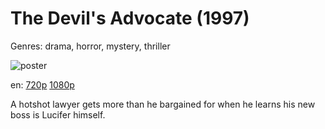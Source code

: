 # The Devil's Advocate (1997)

Genres: drama, horror, mystery, thriller

![poster](http://image.tmdb.org/t/p/w500/eSivb4EyOAyEum70mOSHtAWiUe3.jpg)

en:
  [720p](magnet:?xt=urn:btih:40B7F9BE59BAFF77DCB63E45D2A3F368FF37BA0A&tr=udp://glotorrents.pw:6969/announce&tr=udp://tracker.opentrackr.org:1337/announce&tr=udp://torrent.gresille.org:80/announce&tr=udp://tracker.openbittorrent.com:80&tr=udp://tracker.coppersurfer.tk:6969&tr=udp://tracker.leechers-paradise.org:6969&tr=udp://p4p.arenabg.ch:1337&tr=udp://tracker.internetwarriors.net:1337)
  [1080p](magnet:?xt=urn:btih:9BBF590A12BC2AC8FD087A8A0BD9CA3D79335E31&tr=udp://glotorrents.pw:6969/announce&tr=udp://tracker.opentrackr.org:1337/announce&tr=udp://torrent.gresille.org:80/announce&tr=udp://tracker.openbittorrent.com:80&tr=udp://tracker.coppersurfer.tk:6969&tr=udp://tracker.leechers-paradise.org:6969&tr=udp://p4p.arenabg.ch:1337&tr=udp://tracker.internetwarriors.net:1337)
  


A hotshot lawyer gets more than he bargained for when he learns his new boss is Lucifer himself.